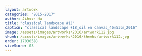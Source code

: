 ```yaml
---
layout: artwork
categories: "2015-2017"
author: Jihoon Ha
title: "classical landscape #18"
caption: "classical landscape #18_oil on canvas_46×53㎝_2016"
image: /assets/images/artworks/2016/artwork112.jpg
thumb: /assets/images/artworks/2016/thumbs/artwork112.jpg
order: 17030518
sizeScore: 03
---
```

